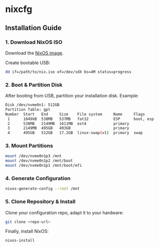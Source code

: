 # nixcfg

## Installation Guide

### 1. Download NixOS ISO
Download the [NixOS image](https://nixos.org/download/).

Create bootable USB:

```sh
dd if=/path/to/nix.iso of=/dev/sdX bs=4M status=progress
```

### 2. Boot & Partition Disk
After booting from USB, partition your installation disk. Example:

```sh
Disk /dev/nvme0n1: 512GB
Partition Table: gpt
Number  Start   End     Size    File system     Name     Flags
 1      1049kB  538MB   537MB   fat32           ESP      boot, esp
 2      538MB   2149MB  1611MB  ext4            primary
 3      2149MB  495GB   493GB                   primary
 4      495GB   512GB   17.2GB  linux-swap(v1)  primary  swap
```

### 3. Mount Partitions

```sh
mount /dev/nvme0n1p3 /mnt
mount /dev/nvme0n1p2 /mnt/boot
mount /dev/nvme0n1p1 /mnt/boot/efi
```

### 4. Generate Configuration

```sh
nixos-generate-config --root /mnt
```

### 5. Clone Repository & Install

Clone your configuration repo, adapt it to your hardware:

```sh
git clone <repo-url>
```

Finally, install NixOS:

```sh
nixos-install
```

